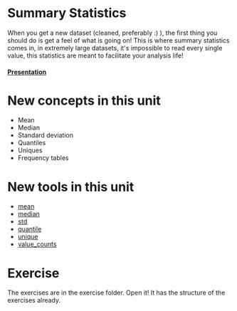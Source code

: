 # Summary Statistics

When you get a new dataset (cleaned, preferably :) ), the first thing you should do is get a feel of what is going on! This is where summary statistics comes in, in extremely large datasets, it's impossible to read every single value, this statistics are meant to facilitate your analysis life!

#### [Presentation](https://docs.google.com/presentation/d/1Gy0WivpPma0H_-1sxhag4N7jimU8C6h0CBhxQVqmHeE/edit?usp=sharing)

# New concepts in this unit
- Mean
- Median
- Standard deviation
- Quantiles
- Uniques
- Frequency tables

# New tools in this unit
- [mean](https://pandas.pydata.org/pandas-docs/stable/generated/pandas.DataFrame.mean.html)
- [median](https://pandas.pydata.org/pandas-docs/stable/generated/pandas.DataFrame.median.html)
- [std](https://pandas.pydata.org/pandas-docs/stable/generated/pandas.DataFrame.std.html)
- [quantile](https://pandas.pydata.org/pandas-docs/stable/generated/pandas.DataFrame.quantile.html)
- [unique](https://pandas.pydata.org/pandas-docs/stable/generated/pandas.Series.unique.html)
- [value_counts](https://pandas.pydata.org/pandas-docs/stable/generated/pandas.Series.value_counts.html)

# Exercise
The exercises are in the exercise folder. Open it! It has the structure of the exercises already.